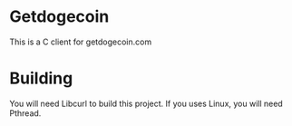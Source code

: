 Getdogecoin
===========
This is a C client for getdogecoin.com<br />

Building
========

You will need Libcurl to build this project.
If you uses Linux, you will need Pthread.

